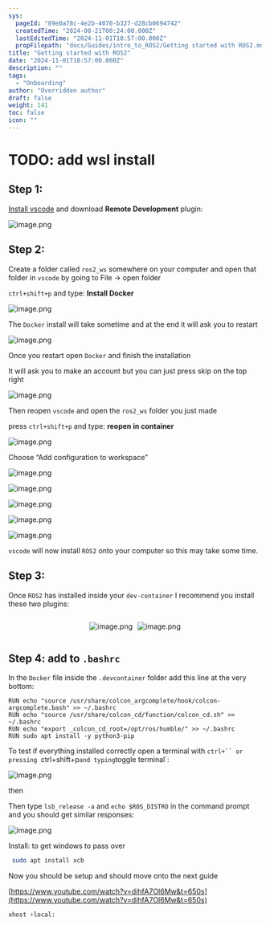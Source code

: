 ```yaml
---
sys:
  pageId: "89e0a78c-4e2b-4070-b327-d28cb0694742"
  createdTime: "2024-08-21T00:24:00.000Z"
  lastEditedTime: "2024-11-01T18:57:00.000Z"
  propFilepath: "docs/Guides/intro_to_ROS2/Getting started with ROS2.md"
title: "Getting started with ROS2"
date: "2024-11-01T18:57:00.000Z"
description: ""
tags:
  - "Onboarding"
author: "Overridden author"
draft: false
weight: 141
toc: false
icon: ""
---
```


# TODO: add wsl install

## Step 1:

[Install vscode](https://code.visualstudio.com/download) and download **Remote Development** plugin:

![image.png](https://prod-files-secure.s3.us-west-2.amazonaws.com/d518164a-d88e-44d1-a4ee-3adb3bd8bce0/efb52993-1881-4a40-b95e-6f020334f022/image.png?X-Amz-Algorithm=AWS4-HMAC-SHA256&X-Amz-Content-Sha256=UNSIGNED-PAYLOAD&X-Amz-Credential=ASIAZI2LB466SJDNJAPY%2F20250203%2Fus-west-2%2Fs3%2Faws4_request&X-Amz-Date=20250203T150741Z&X-Amz-Expires=3600&X-Amz-Security-Token=IQoJb3JpZ2luX2VjEP7%2F%2F%2F%2F%2F%2F%2F%2F%2F%2FwEaCXVzLXdlc3QtMiJIMEYCIQCtG2eyeFbVsDkNStTtDpQr%2F0vtHy4DzTBds1SlHe1GJwIhANKyt%2BmYFFgjZnYjRMBt1XVxpv9%2FOcyDMsHVPD1r0yL9Kv8DCBcQABoMNjM3NDIzMTgzODA1IgyF3huBZDr9vl2cINkq3ANIj6Wq2NToi%2Bu5S0KHLTysKO5Jaa93118tMwU44%2BDKNF%2BYnwTWhjTeeulgpv2fabWiP0v6Y9FZAtyrUaf5O5WKUI1uobsYHKrU%2F12NPa%2BZp5V5SPYbUKOB9p65EqUTvYKyNSTiJsF0QRqXIn3YhpzG4lWItlPNcF09Lk6biWk67YkFtNGycsUVJtf9i8VE7e%2F4xp6DzBf2lVEjcEo8TWA8OkIN5r%2FLb9yLEwIK4NJNkCJ%2F3DuZTNUusuRFCRgQddbfAa9z3AfjYFlA3TzMys7%2F758P%2B94x8doXQ9XGjeM4JS1gyMHr5ajOPOGTwfcyqLySiO93aSxuor%2FC%2BYmqKJ2Qop%2FWoVDBAjfQ0T4PzAq2%2BXmRrQ%2BBUsMwtGHx1B%2FVcv1McLykaY%2FPVHC%2Bqzxi2Oei65EcYamd8303R%2FYKD708IiwFwhoRR49cKajAAgfN54AtOjNPF7xUGXTIuXSdlF2Fqz3FvEqhTlVauuBXecDsOiq6KCO8rpsWwVggMlz8H%2FsZijKU86k9OkRFcSf5jjJYM35QsjdshWX03moUHcr33P7v85ZWTIvxdjUUMXH9OSoCAUpyVPmFq2WuzdwaXIF7ZU2ZfUlqfRvYWiMHeksA6ZCLi2eV%2BdAkGa5JajCvj4O9BjqkARyAq3yzV0ZqysUJ7eCupqy4pHQKVAGedGOazbbEv9GJNo7DcNINjq3mzpZ5vbrQgJ9t818J5iwYASarYG75f6QuUwZnPHuyKDFBjDbuMTwUz%2FzJ8TjOGUB6qO28lAjrG5oHYQLxdrlD%2BwYzK06I57aTny8s3bKgPsqBVEGQYF7F6DlHvnOzfZHQJ5C6fbzLyCnd9yIW3IouJTE9UT2vrhnyX%2F2Y&X-Amz-Signature=a62c48200323c81f5030c6b121d49a9da45d7dd8c4c29ab787cea9af3b8701ca&X-Amz-SignedHeaders=host&x-id=GetObject)

## Step 2:

Create a folder called `ros2_ws` somewhere on your computer and open that folder in `vscode` by going to File → open folder 

`ctrl+shift+p` and type: **Install Docker**

![image.png](https://prod-files-secure.s3.us-west-2.amazonaws.com/d518164a-d88e-44d1-a4ee-3adb3bd8bce0/2269dc0e-1cd5-47ff-bceb-c04ad9b2eab0/image.png?X-Amz-Algorithm=AWS4-HMAC-SHA256&X-Amz-Content-Sha256=UNSIGNED-PAYLOAD&X-Amz-Credential=ASIAZI2LB466SJDNJAPY%2F20250203%2Fus-west-2%2Fs3%2Faws4_request&X-Amz-Date=20250203T150741Z&X-Amz-Expires=3600&X-Amz-Security-Token=IQoJb3JpZ2luX2VjEP7%2F%2F%2F%2F%2F%2F%2F%2F%2F%2FwEaCXVzLXdlc3QtMiJIMEYCIQCtG2eyeFbVsDkNStTtDpQr%2F0vtHy4DzTBds1SlHe1GJwIhANKyt%2BmYFFgjZnYjRMBt1XVxpv9%2FOcyDMsHVPD1r0yL9Kv8DCBcQABoMNjM3NDIzMTgzODA1IgyF3huBZDr9vl2cINkq3ANIj6Wq2NToi%2Bu5S0KHLTysKO5Jaa93118tMwU44%2BDKNF%2BYnwTWhjTeeulgpv2fabWiP0v6Y9FZAtyrUaf5O5WKUI1uobsYHKrU%2F12NPa%2BZp5V5SPYbUKOB9p65EqUTvYKyNSTiJsF0QRqXIn3YhpzG4lWItlPNcF09Lk6biWk67YkFtNGycsUVJtf9i8VE7e%2F4xp6DzBf2lVEjcEo8TWA8OkIN5r%2FLb9yLEwIK4NJNkCJ%2F3DuZTNUusuRFCRgQddbfAa9z3AfjYFlA3TzMys7%2F758P%2B94x8doXQ9XGjeM4JS1gyMHr5ajOPOGTwfcyqLySiO93aSxuor%2FC%2BYmqKJ2Qop%2FWoVDBAjfQ0T4PzAq2%2BXmRrQ%2BBUsMwtGHx1B%2FVcv1McLykaY%2FPVHC%2Bqzxi2Oei65EcYamd8303R%2FYKD708IiwFwhoRR49cKajAAgfN54AtOjNPF7xUGXTIuXSdlF2Fqz3FvEqhTlVauuBXecDsOiq6KCO8rpsWwVggMlz8H%2FsZijKU86k9OkRFcSf5jjJYM35QsjdshWX03moUHcr33P7v85ZWTIvxdjUUMXH9OSoCAUpyVPmFq2WuzdwaXIF7ZU2ZfUlqfRvYWiMHeksA6ZCLi2eV%2BdAkGa5JajCvj4O9BjqkARyAq3yzV0ZqysUJ7eCupqy4pHQKVAGedGOazbbEv9GJNo7DcNINjq3mzpZ5vbrQgJ9t818J5iwYASarYG75f6QuUwZnPHuyKDFBjDbuMTwUz%2FzJ8TjOGUB6qO28lAjrG5oHYQLxdrlD%2BwYzK06I57aTny8s3bKgPsqBVEGQYF7F6DlHvnOzfZHQJ5C6fbzLyCnd9yIW3IouJTE9UT2vrhnyX%2F2Y&X-Amz-Signature=b6c28a8486160d6d1e45d617c5aef5d9ad6bba0dab714a1123308c2868ecacb2&X-Amz-SignedHeaders=host&x-id=GetObject)

The `Docker` install will take sometime and at the end it will ask you to restart

![image.png](https://prod-files-secure.s3.us-west-2.amazonaws.com/d518164a-d88e-44d1-a4ee-3adb3bd8bce0/ed233f78-be33-4b1f-b89c-9c346c0e961e/image.png?X-Amz-Algorithm=AWS4-HMAC-SHA256&X-Amz-Content-Sha256=UNSIGNED-PAYLOAD&X-Amz-Credential=ASIAZI2LB466SJDNJAPY%2F20250203%2Fus-west-2%2Fs3%2Faws4_request&X-Amz-Date=20250203T150741Z&X-Amz-Expires=3600&X-Amz-Security-Token=IQoJb3JpZ2luX2VjEP7%2F%2F%2F%2F%2F%2F%2F%2F%2F%2FwEaCXVzLXdlc3QtMiJIMEYCIQCtG2eyeFbVsDkNStTtDpQr%2F0vtHy4DzTBds1SlHe1GJwIhANKyt%2BmYFFgjZnYjRMBt1XVxpv9%2FOcyDMsHVPD1r0yL9Kv8DCBcQABoMNjM3NDIzMTgzODA1IgyF3huBZDr9vl2cINkq3ANIj6Wq2NToi%2Bu5S0KHLTysKO5Jaa93118tMwU44%2BDKNF%2BYnwTWhjTeeulgpv2fabWiP0v6Y9FZAtyrUaf5O5WKUI1uobsYHKrU%2F12NPa%2BZp5V5SPYbUKOB9p65EqUTvYKyNSTiJsF0QRqXIn3YhpzG4lWItlPNcF09Lk6biWk67YkFtNGycsUVJtf9i8VE7e%2F4xp6DzBf2lVEjcEo8TWA8OkIN5r%2FLb9yLEwIK4NJNkCJ%2F3DuZTNUusuRFCRgQddbfAa9z3AfjYFlA3TzMys7%2F758P%2B94x8doXQ9XGjeM4JS1gyMHr5ajOPOGTwfcyqLySiO93aSxuor%2FC%2BYmqKJ2Qop%2FWoVDBAjfQ0T4PzAq2%2BXmRrQ%2BBUsMwtGHx1B%2FVcv1McLykaY%2FPVHC%2Bqzxi2Oei65EcYamd8303R%2FYKD708IiwFwhoRR49cKajAAgfN54AtOjNPF7xUGXTIuXSdlF2Fqz3FvEqhTlVauuBXecDsOiq6KCO8rpsWwVggMlz8H%2FsZijKU86k9OkRFcSf5jjJYM35QsjdshWX03moUHcr33P7v85ZWTIvxdjUUMXH9OSoCAUpyVPmFq2WuzdwaXIF7ZU2ZfUlqfRvYWiMHeksA6ZCLi2eV%2BdAkGa5JajCvj4O9BjqkARyAq3yzV0ZqysUJ7eCupqy4pHQKVAGedGOazbbEv9GJNo7DcNINjq3mzpZ5vbrQgJ9t818J5iwYASarYG75f6QuUwZnPHuyKDFBjDbuMTwUz%2FzJ8TjOGUB6qO28lAjrG5oHYQLxdrlD%2BwYzK06I57aTny8s3bKgPsqBVEGQYF7F6DlHvnOzfZHQJ5C6fbzLyCnd9yIW3IouJTE9UT2vrhnyX%2F2Y&X-Amz-Signature=a3d4ce89822f8be7652d5ed15b138e9b250772c95021aa8874cc26181af23989&X-Amz-SignedHeaders=host&x-id=GetObject)

Once you restart open `Docker` and finish the installation

It will ask you to make an account but you can just press skip on the top right

![image.png](https://prod-files-secure.s3.us-west-2.amazonaws.com/d518164a-d88e-44d1-a4ee-3adb3bd8bce0/21010ad9-1659-4fd9-9f59-9932a09b2a3d/image.png?X-Amz-Algorithm=AWS4-HMAC-SHA256&X-Amz-Content-Sha256=UNSIGNED-PAYLOAD&X-Amz-Credential=ASIAZI2LB466SJDNJAPY%2F20250203%2Fus-west-2%2Fs3%2Faws4_request&X-Amz-Date=20250203T150741Z&X-Amz-Expires=3600&X-Amz-Security-Token=IQoJb3JpZ2luX2VjEP7%2F%2F%2F%2F%2F%2F%2F%2F%2F%2FwEaCXVzLXdlc3QtMiJIMEYCIQCtG2eyeFbVsDkNStTtDpQr%2F0vtHy4DzTBds1SlHe1GJwIhANKyt%2BmYFFgjZnYjRMBt1XVxpv9%2FOcyDMsHVPD1r0yL9Kv8DCBcQABoMNjM3NDIzMTgzODA1IgyF3huBZDr9vl2cINkq3ANIj6Wq2NToi%2Bu5S0KHLTysKO5Jaa93118tMwU44%2BDKNF%2BYnwTWhjTeeulgpv2fabWiP0v6Y9FZAtyrUaf5O5WKUI1uobsYHKrU%2F12NPa%2BZp5V5SPYbUKOB9p65EqUTvYKyNSTiJsF0QRqXIn3YhpzG4lWItlPNcF09Lk6biWk67YkFtNGycsUVJtf9i8VE7e%2F4xp6DzBf2lVEjcEo8TWA8OkIN5r%2FLb9yLEwIK4NJNkCJ%2F3DuZTNUusuRFCRgQddbfAa9z3AfjYFlA3TzMys7%2F758P%2B94x8doXQ9XGjeM4JS1gyMHr5ajOPOGTwfcyqLySiO93aSxuor%2FC%2BYmqKJ2Qop%2FWoVDBAjfQ0T4PzAq2%2BXmRrQ%2BBUsMwtGHx1B%2FVcv1McLykaY%2FPVHC%2Bqzxi2Oei65EcYamd8303R%2FYKD708IiwFwhoRR49cKajAAgfN54AtOjNPF7xUGXTIuXSdlF2Fqz3FvEqhTlVauuBXecDsOiq6KCO8rpsWwVggMlz8H%2FsZijKU86k9OkRFcSf5jjJYM35QsjdshWX03moUHcr33P7v85ZWTIvxdjUUMXH9OSoCAUpyVPmFq2WuzdwaXIF7ZU2ZfUlqfRvYWiMHeksA6ZCLi2eV%2BdAkGa5JajCvj4O9BjqkARyAq3yzV0ZqysUJ7eCupqy4pHQKVAGedGOazbbEv9GJNo7DcNINjq3mzpZ5vbrQgJ9t818J5iwYASarYG75f6QuUwZnPHuyKDFBjDbuMTwUz%2FzJ8TjOGUB6qO28lAjrG5oHYQLxdrlD%2BwYzK06I57aTny8s3bKgPsqBVEGQYF7F6DlHvnOzfZHQJ5C6fbzLyCnd9yIW3IouJTE9UT2vrhnyX%2F2Y&X-Amz-Signature=f1590de5ae61571d4c921f9cb4715add02f79813e815a80ca73c805ba0635e76&X-Amz-SignedHeaders=host&x-id=GetObject)

Then reopen `vscode` and open the `ros2_ws` folder you just made

press `ctrl+shift+p` and type: **reopen in container**

![image.png](https://prod-files-secure.s3.us-west-2.amazonaws.com/d518164a-d88e-44d1-a4ee-3adb3bd8bce0/4e93b8c2-41ad-488c-8095-c74205196118/image.png?X-Amz-Algorithm=AWS4-HMAC-SHA256&X-Amz-Content-Sha256=UNSIGNED-PAYLOAD&X-Amz-Credential=ASIAZI2LB466SJDNJAPY%2F20250203%2Fus-west-2%2Fs3%2Faws4_request&X-Amz-Date=20250203T150741Z&X-Amz-Expires=3600&X-Amz-Security-Token=IQoJb3JpZ2luX2VjEP7%2F%2F%2F%2F%2F%2F%2F%2F%2F%2FwEaCXVzLXdlc3QtMiJIMEYCIQCtG2eyeFbVsDkNStTtDpQr%2F0vtHy4DzTBds1SlHe1GJwIhANKyt%2BmYFFgjZnYjRMBt1XVxpv9%2FOcyDMsHVPD1r0yL9Kv8DCBcQABoMNjM3NDIzMTgzODA1IgyF3huBZDr9vl2cINkq3ANIj6Wq2NToi%2Bu5S0KHLTysKO5Jaa93118tMwU44%2BDKNF%2BYnwTWhjTeeulgpv2fabWiP0v6Y9FZAtyrUaf5O5WKUI1uobsYHKrU%2F12NPa%2BZp5V5SPYbUKOB9p65EqUTvYKyNSTiJsF0QRqXIn3YhpzG4lWItlPNcF09Lk6biWk67YkFtNGycsUVJtf9i8VE7e%2F4xp6DzBf2lVEjcEo8TWA8OkIN5r%2FLb9yLEwIK4NJNkCJ%2F3DuZTNUusuRFCRgQddbfAa9z3AfjYFlA3TzMys7%2F758P%2B94x8doXQ9XGjeM4JS1gyMHr5ajOPOGTwfcyqLySiO93aSxuor%2FC%2BYmqKJ2Qop%2FWoVDBAjfQ0T4PzAq2%2BXmRrQ%2BBUsMwtGHx1B%2FVcv1McLykaY%2FPVHC%2Bqzxi2Oei65EcYamd8303R%2FYKD708IiwFwhoRR49cKajAAgfN54AtOjNPF7xUGXTIuXSdlF2Fqz3FvEqhTlVauuBXecDsOiq6KCO8rpsWwVggMlz8H%2FsZijKU86k9OkRFcSf5jjJYM35QsjdshWX03moUHcr33P7v85ZWTIvxdjUUMXH9OSoCAUpyVPmFq2WuzdwaXIF7ZU2ZfUlqfRvYWiMHeksA6ZCLi2eV%2BdAkGa5JajCvj4O9BjqkARyAq3yzV0ZqysUJ7eCupqy4pHQKVAGedGOazbbEv9GJNo7DcNINjq3mzpZ5vbrQgJ9t818J5iwYASarYG75f6QuUwZnPHuyKDFBjDbuMTwUz%2FzJ8TjOGUB6qO28lAjrG5oHYQLxdrlD%2BwYzK06I57aTny8s3bKgPsqBVEGQYF7F6DlHvnOzfZHQJ5C6fbzLyCnd9yIW3IouJTE9UT2vrhnyX%2F2Y&X-Amz-Signature=ca622772188aa1746718808e524dd21ecb93b9eef4713d59a175b84c40cdb9a2&X-Amz-SignedHeaders=host&x-id=GetObject)

Choose “Add configuration to workspace”

![image.png](https://prod-files-secure.s3.us-west-2.amazonaws.com/d518164a-d88e-44d1-a4ee-3adb3bd8bce0/9560b282-5060-4989-ba37-97e7b2c22476/image.png?X-Amz-Algorithm=AWS4-HMAC-SHA256&X-Amz-Content-Sha256=UNSIGNED-PAYLOAD&X-Amz-Credential=ASIAZI2LB466SJDNJAPY%2F20250203%2Fus-west-2%2Fs3%2Faws4_request&X-Amz-Date=20250203T150741Z&X-Amz-Expires=3600&X-Amz-Security-Token=IQoJb3JpZ2luX2VjEP7%2F%2F%2F%2F%2F%2F%2F%2F%2F%2FwEaCXVzLXdlc3QtMiJIMEYCIQCtG2eyeFbVsDkNStTtDpQr%2F0vtHy4DzTBds1SlHe1GJwIhANKyt%2BmYFFgjZnYjRMBt1XVxpv9%2FOcyDMsHVPD1r0yL9Kv8DCBcQABoMNjM3NDIzMTgzODA1IgyF3huBZDr9vl2cINkq3ANIj6Wq2NToi%2Bu5S0KHLTysKO5Jaa93118tMwU44%2BDKNF%2BYnwTWhjTeeulgpv2fabWiP0v6Y9FZAtyrUaf5O5WKUI1uobsYHKrU%2F12NPa%2BZp5V5SPYbUKOB9p65EqUTvYKyNSTiJsF0QRqXIn3YhpzG4lWItlPNcF09Lk6biWk67YkFtNGycsUVJtf9i8VE7e%2F4xp6DzBf2lVEjcEo8TWA8OkIN5r%2FLb9yLEwIK4NJNkCJ%2F3DuZTNUusuRFCRgQddbfAa9z3AfjYFlA3TzMys7%2F758P%2B94x8doXQ9XGjeM4JS1gyMHr5ajOPOGTwfcyqLySiO93aSxuor%2FC%2BYmqKJ2Qop%2FWoVDBAjfQ0T4PzAq2%2BXmRrQ%2BBUsMwtGHx1B%2FVcv1McLykaY%2FPVHC%2Bqzxi2Oei65EcYamd8303R%2FYKD708IiwFwhoRR49cKajAAgfN54AtOjNPF7xUGXTIuXSdlF2Fqz3FvEqhTlVauuBXecDsOiq6KCO8rpsWwVggMlz8H%2FsZijKU86k9OkRFcSf5jjJYM35QsjdshWX03moUHcr33P7v85ZWTIvxdjUUMXH9OSoCAUpyVPmFq2WuzdwaXIF7ZU2ZfUlqfRvYWiMHeksA6ZCLi2eV%2BdAkGa5JajCvj4O9BjqkARyAq3yzV0ZqysUJ7eCupqy4pHQKVAGedGOazbbEv9GJNo7DcNINjq3mzpZ5vbrQgJ9t818J5iwYASarYG75f6QuUwZnPHuyKDFBjDbuMTwUz%2FzJ8TjOGUB6qO28lAjrG5oHYQLxdrlD%2BwYzK06I57aTny8s3bKgPsqBVEGQYF7F6DlHvnOzfZHQJ5C6fbzLyCnd9yIW3IouJTE9UT2vrhnyX%2F2Y&X-Amz-Signature=0e67f7905c368f021c16572d7975610e75c9feb9e1f87a007a6436f6d2ddc0f8&X-Amz-SignedHeaders=host&x-id=GetObject)

![image.png](https://prod-files-secure.s3.us-west-2.amazonaws.com/d518164a-d88e-44d1-a4ee-3adb3bd8bce0/2ee63f81-886b-48e8-a553-dc6e5eac99e4/image.png?X-Amz-Algorithm=AWS4-HMAC-SHA256&X-Amz-Content-Sha256=UNSIGNED-PAYLOAD&X-Amz-Credential=ASIAZI2LB466SJDNJAPY%2F20250203%2Fus-west-2%2Fs3%2Faws4_request&X-Amz-Date=20250203T150741Z&X-Amz-Expires=3600&X-Amz-Security-Token=IQoJb3JpZ2luX2VjEP7%2F%2F%2F%2F%2F%2F%2F%2F%2F%2FwEaCXVzLXdlc3QtMiJIMEYCIQCtG2eyeFbVsDkNStTtDpQr%2F0vtHy4DzTBds1SlHe1GJwIhANKyt%2BmYFFgjZnYjRMBt1XVxpv9%2FOcyDMsHVPD1r0yL9Kv8DCBcQABoMNjM3NDIzMTgzODA1IgyF3huBZDr9vl2cINkq3ANIj6Wq2NToi%2Bu5S0KHLTysKO5Jaa93118tMwU44%2BDKNF%2BYnwTWhjTeeulgpv2fabWiP0v6Y9FZAtyrUaf5O5WKUI1uobsYHKrU%2F12NPa%2BZp5V5SPYbUKOB9p65EqUTvYKyNSTiJsF0QRqXIn3YhpzG4lWItlPNcF09Lk6biWk67YkFtNGycsUVJtf9i8VE7e%2F4xp6DzBf2lVEjcEo8TWA8OkIN5r%2FLb9yLEwIK4NJNkCJ%2F3DuZTNUusuRFCRgQddbfAa9z3AfjYFlA3TzMys7%2F758P%2B94x8doXQ9XGjeM4JS1gyMHr5ajOPOGTwfcyqLySiO93aSxuor%2FC%2BYmqKJ2Qop%2FWoVDBAjfQ0T4PzAq2%2BXmRrQ%2BBUsMwtGHx1B%2FVcv1McLykaY%2FPVHC%2Bqzxi2Oei65EcYamd8303R%2FYKD708IiwFwhoRR49cKajAAgfN54AtOjNPF7xUGXTIuXSdlF2Fqz3FvEqhTlVauuBXecDsOiq6KCO8rpsWwVggMlz8H%2FsZijKU86k9OkRFcSf5jjJYM35QsjdshWX03moUHcr33P7v85ZWTIvxdjUUMXH9OSoCAUpyVPmFq2WuzdwaXIF7ZU2ZfUlqfRvYWiMHeksA6ZCLi2eV%2BdAkGa5JajCvj4O9BjqkARyAq3yzV0ZqysUJ7eCupqy4pHQKVAGedGOazbbEv9GJNo7DcNINjq3mzpZ5vbrQgJ9t818J5iwYASarYG75f6QuUwZnPHuyKDFBjDbuMTwUz%2FzJ8TjOGUB6qO28lAjrG5oHYQLxdrlD%2BwYzK06I57aTny8s3bKgPsqBVEGQYF7F6DlHvnOzfZHQJ5C6fbzLyCnd9yIW3IouJTE9UT2vrhnyX%2F2Y&X-Amz-Signature=91f062c80db7416d2bab4790e68a9c818c73ca342adc6d9c74dcac05ff8b1a83&X-Amz-SignedHeaders=host&x-id=GetObject)

![image.png](https://prod-files-secure.s3.us-west-2.amazonaws.com/d518164a-d88e-44d1-a4ee-3adb3bd8bce0/ae1580b2-b048-407e-aed9-b584224a7a04/image.png?X-Amz-Algorithm=AWS4-HMAC-SHA256&X-Amz-Content-Sha256=UNSIGNED-PAYLOAD&X-Amz-Credential=ASIAZI2LB466SJDNJAPY%2F20250203%2Fus-west-2%2Fs3%2Faws4_request&X-Amz-Date=20250203T150741Z&X-Amz-Expires=3600&X-Amz-Security-Token=IQoJb3JpZ2luX2VjEP7%2F%2F%2F%2F%2F%2F%2F%2F%2F%2FwEaCXVzLXdlc3QtMiJIMEYCIQCtG2eyeFbVsDkNStTtDpQr%2F0vtHy4DzTBds1SlHe1GJwIhANKyt%2BmYFFgjZnYjRMBt1XVxpv9%2FOcyDMsHVPD1r0yL9Kv8DCBcQABoMNjM3NDIzMTgzODA1IgyF3huBZDr9vl2cINkq3ANIj6Wq2NToi%2Bu5S0KHLTysKO5Jaa93118tMwU44%2BDKNF%2BYnwTWhjTeeulgpv2fabWiP0v6Y9FZAtyrUaf5O5WKUI1uobsYHKrU%2F12NPa%2BZp5V5SPYbUKOB9p65EqUTvYKyNSTiJsF0QRqXIn3YhpzG4lWItlPNcF09Lk6biWk67YkFtNGycsUVJtf9i8VE7e%2F4xp6DzBf2lVEjcEo8TWA8OkIN5r%2FLb9yLEwIK4NJNkCJ%2F3DuZTNUusuRFCRgQddbfAa9z3AfjYFlA3TzMys7%2F758P%2B94x8doXQ9XGjeM4JS1gyMHr5ajOPOGTwfcyqLySiO93aSxuor%2FC%2BYmqKJ2Qop%2FWoVDBAjfQ0T4PzAq2%2BXmRrQ%2BBUsMwtGHx1B%2FVcv1McLykaY%2FPVHC%2Bqzxi2Oei65EcYamd8303R%2FYKD708IiwFwhoRR49cKajAAgfN54AtOjNPF7xUGXTIuXSdlF2Fqz3FvEqhTlVauuBXecDsOiq6KCO8rpsWwVggMlz8H%2FsZijKU86k9OkRFcSf5jjJYM35QsjdshWX03moUHcr33P7v85ZWTIvxdjUUMXH9OSoCAUpyVPmFq2WuzdwaXIF7ZU2ZfUlqfRvYWiMHeksA6ZCLi2eV%2BdAkGa5JajCvj4O9BjqkARyAq3yzV0ZqysUJ7eCupqy4pHQKVAGedGOazbbEv9GJNo7DcNINjq3mzpZ5vbrQgJ9t818J5iwYASarYG75f6QuUwZnPHuyKDFBjDbuMTwUz%2FzJ8TjOGUB6qO28lAjrG5oHYQLxdrlD%2BwYzK06I57aTny8s3bKgPsqBVEGQYF7F6DlHvnOzfZHQJ5C6fbzLyCnd9yIW3IouJTE9UT2vrhnyX%2F2Y&X-Amz-Signature=e7ac57a07911a795d1b35be2535df64dd81a506b929dbdedc99de4744f515dd3&X-Amz-SignedHeaders=host&x-id=GetObject)

![image.png](https://prod-files-secure.s3.us-west-2.amazonaws.com/d518164a-d88e-44d1-a4ee-3adb3bd8bce0/53255b28-f75e-430f-b9e3-c0ac8577e42b/image.png?X-Amz-Algorithm=AWS4-HMAC-SHA256&X-Amz-Content-Sha256=UNSIGNED-PAYLOAD&X-Amz-Credential=ASIAZI2LB466SJDNJAPY%2F20250203%2Fus-west-2%2Fs3%2Faws4_request&X-Amz-Date=20250203T150741Z&X-Amz-Expires=3600&X-Amz-Security-Token=IQoJb3JpZ2luX2VjEP7%2F%2F%2F%2F%2F%2F%2F%2F%2F%2FwEaCXVzLXdlc3QtMiJIMEYCIQCtG2eyeFbVsDkNStTtDpQr%2F0vtHy4DzTBds1SlHe1GJwIhANKyt%2BmYFFgjZnYjRMBt1XVxpv9%2FOcyDMsHVPD1r0yL9Kv8DCBcQABoMNjM3NDIzMTgzODA1IgyF3huBZDr9vl2cINkq3ANIj6Wq2NToi%2Bu5S0KHLTysKO5Jaa93118tMwU44%2BDKNF%2BYnwTWhjTeeulgpv2fabWiP0v6Y9FZAtyrUaf5O5WKUI1uobsYHKrU%2F12NPa%2BZp5V5SPYbUKOB9p65EqUTvYKyNSTiJsF0QRqXIn3YhpzG4lWItlPNcF09Lk6biWk67YkFtNGycsUVJtf9i8VE7e%2F4xp6DzBf2lVEjcEo8TWA8OkIN5r%2FLb9yLEwIK4NJNkCJ%2F3DuZTNUusuRFCRgQddbfAa9z3AfjYFlA3TzMys7%2F758P%2B94x8doXQ9XGjeM4JS1gyMHr5ajOPOGTwfcyqLySiO93aSxuor%2FC%2BYmqKJ2Qop%2FWoVDBAjfQ0T4PzAq2%2BXmRrQ%2BBUsMwtGHx1B%2FVcv1McLykaY%2FPVHC%2Bqzxi2Oei65EcYamd8303R%2FYKD708IiwFwhoRR49cKajAAgfN54AtOjNPF7xUGXTIuXSdlF2Fqz3FvEqhTlVauuBXecDsOiq6KCO8rpsWwVggMlz8H%2FsZijKU86k9OkRFcSf5jjJYM35QsjdshWX03moUHcr33P7v85ZWTIvxdjUUMXH9OSoCAUpyVPmFq2WuzdwaXIF7ZU2ZfUlqfRvYWiMHeksA6ZCLi2eV%2BdAkGa5JajCvj4O9BjqkARyAq3yzV0ZqysUJ7eCupqy4pHQKVAGedGOazbbEv9GJNo7DcNINjq3mzpZ5vbrQgJ9t818J5iwYASarYG75f6QuUwZnPHuyKDFBjDbuMTwUz%2FzJ8TjOGUB6qO28lAjrG5oHYQLxdrlD%2BwYzK06I57aTny8s3bKgPsqBVEGQYF7F6DlHvnOzfZHQJ5C6fbzLyCnd9yIW3IouJTE9UT2vrhnyX%2F2Y&X-Amz-Signature=799f820f1d8b1f2c0f751f1357e83e1a9c9b180ef862d993f770578fd3b584bf&X-Amz-SignedHeaders=host&x-id=GetObject)

![image.png](https://prod-files-secure.s3.us-west-2.amazonaws.com/d518164a-d88e-44d1-a4ee-3adb3bd8bce0/7c562767-5af9-4ffb-97d1-327bcdf4ee00/image.png?X-Amz-Algorithm=AWS4-HMAC-SHA256&X-Amz-Content-Sha256=UNSIGNED-PAYLOAD&X-Amz-Credential=ASIAZI2LB466SJDNJAPY%2F20250203%2Fus-west-2%2Fs3%2Faws4_request&X-Amz-Date=20250203T150741Z&X-Amz-Expires=3600&X-Amz-Security-Token=IQoJb3JpZ2luX2VjEP7%2F%2F%2F%2F%2F%2F%2F%2F%2F%2FwEaCXVzLXdlc3QtMiJIMEYCIQCtG2eyeFbVsDkNStTtDpQr%2F0vtHy4DzTBds1SlHe1GJwIhANKyt%2BmYFFgjZnYjRMBt1XVxpv9%2FOcyDMsHVPD1r0yL9Kv8DCBcQABoMNjM3NDIzMTgzODA1IgyF3huBZDr9vl2cINkq3ANIj6Wq2NToi%2Bu5S0KHLTysKO5Jaa93118tMwU44%2BDKNF%2BYnwTWhjTeeulgpv2fabWiP0v6Y9FZAtyrUaf5O5WKUI1uobsYHKrU%2F12NPa%2BZp5V5SPYbUKOB9p65EqUTvYKyNSTiJsF0QRqXIn3YhpzG4lWItlPNcF09Lk6biWk67YkFtNGycsUVJtf9i8VE7e%2F4xp6DzBf2lVEjcEo8TWA8OkIN5r%2FLb9yLEwIK4NJNkCJ%2F3DuZTNUusuRFCRgQddbfAa9z3AfjYFlA3TzMys7%2F758P%2B94x8doXQ9XGjeM4JS1gyMHr5ajOPOGTwfcyqLySiO93aSxuor%2FC%2BYmqKJ2Qop%2FWoVDBAjfQ0T4PzAq2%2BXmRrQ%2BBUsMwtGHx1B%2FVcv1McLykaY%2FPVHC%2Bqzxi2Oei65EcYamd8303R%2FYKD708IiwFwhoRR49cKajAAgfN54AtOjNPF7xUGXTIuXSdlF2Fqz3FvEqhTlVauuBXecDsOiq6KCO8rpsWwVggMlz8H%2FsZijKU86k9OkRFcSf5jjJYM35QsjdshWX03moUHcr33P7v85ZWTIvxdjUUMXH9OSoCAUpyVPmFq2WuzdwaXIF7ZU2ZfUlqfRvYWiMHeksA6ZCLi2eV%2BdAkGa5JajCvj4O9BjqkARyAq3yzV0ZqysUJ7eCupqy4pHQKVAGedGOazbbEv9GJNo7DcNINjq3mzpZ5vbrQgJ9t818J5iwYASarYG75f6QuUwZnPHuyKDFBjDbuMTwUz%2FzJ8TjOGUB6qO28lAjrG5oHYQLxdrlD%2BwYzK06I57aTny8s3bKgPsqBVEGQYF7F6DlHvnOzfZHQJ5C6fbzLyCnd9yIW3IouJTE9UT2vrhnyX%2F2Y&X-Amz-Signature=9bf8f52304415bf0d15970d7d61ca70e9a6d9bdbd0e883c4c3a199c4f1e7143c&X-Amz-SignedHeaders=host&x-id=GetObject)

`vscode` will now install `ROS2` onto your computer so this may take some time.

## Step 3:

Once `ROS2` has installed inside your `dev-container` I recommend you install these two plugins:

<div style="display: flex;flex-direction: row; column-gap:10px; max-width: 630px;justify-content: center;">
<div>

![image.png](https://prod-files-secure.s3.us-west-2.amazonaws.com/d518164a-d88e-44d1-a4ee-3adb3bd8bce0/3fc3d550-5a54-4ba1-ba6b-faa01cdb7369/image.png?X-Amz-Algorithm=AWS4-HMAC-SHA256&X-Amz-Content-Sha256=UNSIGNED-PAYLOAD&X-Amz-Credential=ASIAZI2LB466QMYYDMH3%2F20250203%2Fus-west-2%2Fs3%2Faws4_request&X-Amz-Date=20250203T150745Z&X-Amz-Expires=3600&X-Amz-Security-Token=IQoJb3JpZ2luX2VjEP7%2F%2F%2F%2F%2F%2F%2F%2F%2F%2FwEaCXVzLXdlc3QtMiJIMEYCIQDv16o5fm%2BpwdsmpIAZQQ9YoNrrlEsADipIUhPgh96yDAIhAM3eamX32cRAw5kgNbJeccxad4ILts4CZxb%2FGaaSDuRiKv8DCBcQABoMNjM3NDIzMTgzODA1IgyfosP6uYyrXKIsl5Qq3APpLxcuz9cIxJuXGSg5O2pP7dhhT4CfZvTGgM4mHVHEBl%2FxChRvb%2FZWIf48h9OVdOynuIMCyTSiHw95cLfBig%2BGM770L6v%2BMXXOxGsx7TVDAJzVabHqGqPCEnRA2UknSLFG6RG%2B9uobt0L%2FPbIK8tKGUTWErPxN%2FZlnDoo4wIUL5xtqEn7k4TumTVzr5%2BgPuibIVIyIHgQ1DXyCjonlRLdD0SY1su5Jm4WqZxwRXVSd8DCzd6Awo9tsBU3ANdByWcVydbsudWR3suMPWfCCXVSMMQZ%2FtZ4R%2BhzJq8ReDz1rvOZWEAc5cO%2BWcsEjiwBiFcHWR6gCdLS3kCUjyuplqKjdK9p7Pxt%2BoDP3ysd29qVll6Nmqqpo6dGG6zfavsJ9xuUWC5RnvJqSxTH%2BxIB%2F4n8cSS5T7O7kgJtgUOBrtpTSd5cRB%2BB68HC3AiJjr7YYbz7lvu8FhQiE9NgpkcsoIUQ2VcdBHKDFab%2FPUSSjWjX4%2BBKZRNJ7Pa%2BtKBs0L0hf6vSjak%2F%2FfMyAedCTOh5V7b2RFtUiiNRYSuMA14LPM32nsZ1bi2Y6H%2FSY3BSpVhvhZXilpjk381hZSnagYvxUOEAFRt%2FUlprAX8ushsPiRP5A3bjJ%2FzIi9t%2Fkji7%2BjTDljoO9BjqkAefldzd%2FGugV1uSqRSItq9P%2Bc0BYOcnAoV7vpg7xSA64QubI3qHlG6Cs1ADOqBRweL86ldEihqQG6wW0%2Fb2cIMANrtPpnnNd9%2FrRmOl%2BBlXSJ9%2BWidarUjzHbh1NsXklTmsbhru5rDNS24ZAg8wBY2eHz9voUjX9MLpylIGiioBO1BsPyk53U22FxgUd%2BY382vEXrXZEFc%2FCHsvbhWtIYg3g1PXT&X-Amz-Signature=88a8990774ddd05f5612b4685bc38746fec4284119cfb32e07ac568ad65b266b&X-Amz-SignedHeaders=host&x-id=GetObject)

</div>
<div>

![image.png](https://prod-files-secure.s3.us-west-2.amazonaws.com/d518164a-d88e-44d1-a4ee-3adb3bd8bce0/d994cc66-13c2-4093-a5a3-f84cf4601a82/image.png?X-Amz-Algorithm=AWS4-HMAC-SHA256&X-Amz-Content-Sha256=UNSIGNED-PAYLOAD&X-Amz-Credential=ASIAZI2LB4663JEMVL2P%2F20250203%2Fus-west-2%2Fs3%2Faws4_request&X-Amz-Date=20250203T150745Z&X-Amz-Expires=3600&X-Amz-Security-Token=IQoJb3JpZ2luX2VjEP7%2F%2F%2F%2F%2F%2F%2F%2F%2F%2FwEaCXVzLXdlc3QtMiJHMEUCIGzi%2F274B8KCFR4y2kadvNt9qksjLdD9kp0DA2oiGf5QAiEA9G724UtVQ5JqaB6%2FWL4k3HhiBycMh2vF8u%2F9hmMSNEwq%2FwMIFxAAGgw2Mzc0MjMxODM4MDUiDJZDhzhWGBkU0%2FGmiSrcA7hre1GEQaiKpu9eMypPl%2BmZQ3DLqP2nYQtFyBoHg%2FlH1wSg5vNuC7mWEniQtHY7G3Fnyb63t0PTEceDZPxJEOVoPQtmMSoeldrOennuEsRp0nh3xsDMiUUx2uDkt0VBmy%2FVmJbirgWV6AH1z2ibk%2B3INYVWTyZfl%2Bvs7Zmff1jLf5hyejND%2BkIV%2BieWX3Wp0aAqhhg1MhhLp%2FIEgG2ekDmxrEYxUxk1o%2FQr3%2F7Lgt4GUm%2BafZh2MLOOwEiSWAXX9gqp72bknsWvMdMfMbT0huziseVlFItbGgkj2Q%2FAxAQn2CRjf7yV%2FDs83CPOVAqr%2BKFdRUJ8od9OddacYwALEeLnjL5wbY6sV9bPT%2BkDL4WCVDo2Ygg9s%2Btf0z8aO%2Fa%2Ff9N319qsxMFUdqG1uyM58%2BTBckN8Im0%2Fg9Id4Z4otetji28J%2F3uYegHdFzLG%2BWrxqNgw85R%2FLilLiiTTvLXUO%2FBUySwVtLCLYfo8HhlcNr1Ndf4So2Du06qCCFyf8uAS8DWRUJzrE0pWTRCFBpSzoPY1dKi7A85ULOmCZdPu0Q6b90YSzGhG0TdWAdHuMlqssnLPEhwXRfpzCxqdQ58wPNlKGeyd1p%2BdOptmmFJWW5Taffy1pTGq6RHFkyeJMN6Og70GOqUBGxnTKGABo5ow6IDc1XS98hnRyt972ZWhrow3TcEaL8wydH0btqMYNr2hQZS19B%2Fz%2FchIPRLcCqdw%2FnNh2U%2Fv2p%2B1L%2F9qWh%2F1xIwsTO90bRv0OWU%2Bn%2Ft7lEfVO94oEWaYDVpNpLlW0Tx%2FdqmyymHLdnke90zRISGnWcrHQwRWTBQ2GxgngLhZ9ClV0xoxugIP0YmROBDWvT%2Btrfh2DXzc%2FDSf2Ees&X-Amz-Signature=1aaa6fb86611828a46aace7e44eca5b446261d2a050f4379a30e3d54e6571a1f&X-Amz-SignedHeaders=host&x-id=GetObject)

</div>
</div>

## Step 4: add to `.bashrc`

In the `Docker` file inside the `.devcontainer` folder add this line at the very bottom: 

```docker
RUN echo "source /usr/share/colcon_argcomplete/hook/colcon-argcomplete.bash" >> ~/.bashrc
RUN echo "source /usr/share/colcon_cd/function/colcon_cd.sh" >> ~/.bashrc
RUN echo "export _colcon_cd_root=/opt/ros/humble/" >> ~/.bashrc
RUN sudo apt install -y python3-pip 
```

To test if everything installed correctly open a terminal with `ctrl+`` or pressing `ctrl+shift+p` and typing `toggle terminal`:

![image.png](https://prod-files-secure.s3.us-west-2.amazonaws.com/d518164a-d88e-44d1-a4ee-3adb3bd8bce0/6a4943d8-b04e-4c02-9a58-775f3384d1a5/image.png?X-Amz-Algorithm=AWS4-HMAC-SHA256&X-Amz-Content-Sha256=UNSIGNED-PAYLOAD&X-Amz-Credential=ASIAZI2LB466SJDNJAPY%2F20250203%2Fus-west-2%2Fs3%2Faws4_request&X-Amz-Date=20250203T150741Z&X-Amz-Expires=3600&X-Amz-Security-Token=IQoJb3JpZ2luX2VjEP7%2F%2F%2F%2F%2F%2F%2F%2F%2F%2FwEaCXVzLXdlc3QtMiJIMEYCIQCtG2eyeFbVsDkNStTtDpQr%2F0vtHy4DzTBds1SlHe1GJwIhANKyt%2BmYFFgjZnYjRMBt1XVxpv9%2FOcyDMsHVPD1r0yL9Kv8DCBcQABoMNjM3NDIzMTgzODA1IgyF3huBZDr9vl2cINkq3ANIj6Wq2NToi%2Bu5S0KHLTysKO5Jaa93118tMwU44%2BDKNF%2BYnwTWhjTeeulgpv2fabWiP0v6Y9FZAtyrUaf5O5WKUI1uobsYHKrU%2F12NPa%2BZp5V5SPYbUKOB9p65EqUTvYKyNSTiJsF0QRqXIn3YhpzG4lWItlPNcF09Lk6biWk67YkFtNGycsUVJtf9i8VE7e%2F4xp6DzBf2lVEjcEo8TWA8OkIN5r%2FLb9yLEwIK4NJNkCJ%2F3DuZTNUusuRFCRgQddbfAa9z3AfjYFlA3TzMys7%2F758P%2B94x8doXQ9XGjeM4JS1gyMHr5ajOPOGTwfcyqLySiO93aSxuor%2FC%2BYmqKJ2Qop%2FWoVDBAjfQ0T4PzAq2%2BXmRrQ%2BBUsMwtGHx1B%2FVcv1McLykaY%2FPVHC%2Bqzxi2Oei65EcYamd8303R%2FYKD708IiwFwhoRR49cKajAAgfN54AtOjNPF7xUGXTIuXSdlF2Fqz3FvEqhTlVauuBXecDsOiq6KCO8rpsWwVggMlz8H%2FsZijKU86k9OkRFcSf5jjJYM35QsjdshWX03moUHcr33P7v85ZWTIvxdjUUMXH9OSoCAUpyVPmFq2WuzdwaXIF7ZU2ZfUlqfRvYWiMHeksA6ZCLi2eV%2BdAkGa5JajCvj4O9BjqkARyAq3yzV0ZqysUJ7eCupqy4pHQKVAGedGOazbbEv9GJNo7DcNINjq3mzpZ5vbrQgJ9t818J5iwYASarYG75f6QuUwZnPHuyKDFBjDbuMTwUz%2FzJ8TjOGUB6qO28lAjrG5oHYQLxdrlD%2BwYzK06I57aTny8s3bKgPsqBVEGQYF7F6DlHvnOzfZHQJ5C6fbzLyCnd9yIW3IouJTE9UT2vrhnyX%2F2Y&X-Amz-Signature=d958adb8a89ab5c291726e0a7c46b273e8489f4b69d37b4cf6de445c987356ce&X-Amz-SignedHeaders=host&x-id=GetObject)

then 

Then type `lsb_release -a` and `echo $ROS_DISTRO` in the command prompt and you should get similar responses:

![image.png](https://prod-files-secure.s3.us-west-2.amazonaws.com/d518164a-d88e-44d1-a4ee-3adb3bd8bce0/3e635dec-a805-4e85-8b9e-d000e5b71a4e/image.png?X-Amz-Algorithm=AWS4-HMAC-SHA256&X-Amz-Content-Sha256=UNSIGNED-PAYLOAD&X-Amz-Credential=ASIAZI2LB466SJDNJAPY%2F20250203%2Fus-west-2%2Fs3%2Faws4_request&X-Amz-Date=20250203T150741Z&X-Amz-Expires=3600&X-Amz-Security-Token=IQoJb3JpZ2luX2VjEP7%2F%2F%2F%2F%2F%2F%2F%2F%2F%2FwEaCXVzLXdlc3QtMiJIMEYCIQCtG2eyeFbVsDkNStTtDpQr%2F0vtHy4DzTBds1SlHe1GJwIhANKyt%2BmYFFgjZnYjRMBt1XVxpv9%2FOcyDMsHVPD1r0yL9Kv8DCBcQABoMNjM3NDIzMTgzODA1IgyF3huBZDr9vl2cINkq3ANIj6Wq2NToi%2Bu5S0KHLTysKO5Jaa93118tMwU44%2BDKNF%2BYnwTWhjTeeulgpv2fabWiP0v6Y9FZAtyrUaf5O5WKUI1uobsYHKrU%2F12NPa%2BZp5V5SPYbUKOB9p65EqUTvYKyNSTiJsF0QRqXIn3YhpzG4lWItlPNcF09Lk6biWk67YkFtNGycsUVJtf9i8VE7e%2F4xp6DzBf2lVEjcEo8TWA8OkIN5r%2FLb9yLEwIK4NJNkCJ%2F3DuZTNUusuRFCRgQddbfAa9z3AfjYFlA3TzMys7%2F758P%2B94x8doXQ9XGjeM4JS1gyMHr5ajOPOGTwfcyqLySiO93aSxuor%2FC%2BYmqKJ2Qop%2FWoVDBAjfQ0T4PzAq2%2BXmRrQ%2BBUsMwtGHx1B%2FVcv1McLykaY%2FPVHC%2Bqzxi2Oei65EcYamd8303R%2FYKD708IiwFwhoRR49cKajAAgfN54AtOjNPF7xUGXTIuXSdlF2Fqz3FvEqhTlVauuBXecDsOiq6KCO8rpsWwVggMlz8H%2FsZijKU86k9OkRFcSf5jjJYM35QsjdshWX03moUHcr33P7v85ZWTIvxdjUUMXH9OSoCAUpyVPmFq2WuzdwaXIF7ZU2ZfUlqfRvYWiMHeksA6ZCLi2eV%2BdAkGa5JajCvj4O9BjqkARyAq3yzV0ZqysUJ7eCupqy4pHQKVAGedGOazbbEv9GJNo7DcNINjq3mzpZ5vbrQgJ9t818J5iwYASarYG75f6QuUwZnPHuyKDFBjDbuMTwUz%2FzJ8TjOGUB6qO28lAjrG5oHYQLxdrlD%2BwYzK06I57aTny8s3bKgPsqBVEGQYF7F6DlHvnOzfZHQJ5C6fbzLyCnd9yIW3IouJTE9UT2vrhnyX%2F2Y&X-Amz-Signature=18581cc3d5623c6a9319da12e8bfe176394aceb628f62b849dca1073b300f969&X-Amz-SignedHeaders=host&x-id=GetObject)

Install:  to get windows to pass over

```bash
 sudo apt install xcb
```

Now you should be setup and should move onto the next guide 

[https://www.youtube.com/watch?v=dihfA7Ol6Mw&t=650s](https://www.youtube.com/watch?v=dihfA7Ol6Mw&t=650s)

```python
xhost +local:
```
